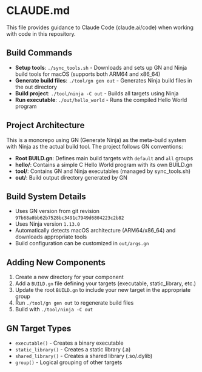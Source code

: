# CLAUDE.md

This file provides guidance to Claude Code (claude.ai/code) when working with code in this repository.

## Build Commands

- **Setup tools**: `./sync_tools.sh` - Downloads and sets up GN and Ninja build tools for macOS (supports both ARM64 and x86_64)
- **Generate build files**: `./tool/gn gen out` - Generates Ninja build files in the out directory
- **Build project**: `./tool/ninja -C out` - Builds all targets using Ninja
- **Run executable**: `./out/hello_world` - Runs the compiled Hello World program

## Project Architecture

This is a monorepo using GN (Generate Ninja) as the meta-build system with Ninja as the actual build tool. The project follows GN conventions:

- **Root BUILD.gn**: Defines main build targets with `default` and `all` groups
- **hello/**: Contains a simple C Hello World program with its own BUILD.gn
- **tool/**: Contains GN and Ninja executables (managed by sync_tools.sh)
- **out/**: Build output directory generated by GN

## Build System Details

- Uses GN version from git revision `97b68a0bb62b7528bc3491c7949d6804223c2b82`
- Uses Ninja version `1.13.0`
- Automatically detects macOS architecture (ARM64/x86_64) and downloads appropriate tools
- Build configuration can be customized in `out/args.gn`

## Adding New Components

1. Create a new directory for your component
2. Add a `BUILD.gn` file defining your targets (executable, static_library, etc.)
3. Update the root `BUILD.gn` to include your new target in the appropriate group
4. Run `./tool/gn gen out` to regenerate build files
5. Build with `./tool/ninja -C out`

## GN Target Types

- `executable()` - Creates a binary executable
- `static_library()` - Creates a static library (.a)
- `shared_library()` - Creates a shared library (.so/.dylib)
- `group()` - Logical grouping of other targets